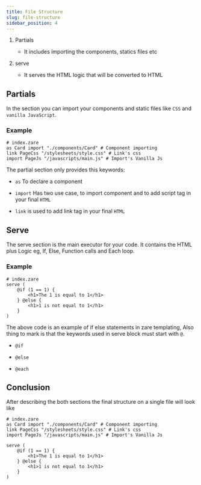 ```yaml
---
title: File Structure
slug: file-structure
sidebar_position: 4
---
```

1. Partials

   * It includes importing the components, statics files etc

2. serve

   * It serves the HTML logic that will be converted to HTML

## Partials

In the section you can import your components and static files like `CSS` and `vanilla JavaScript`.

### Example

```zare
# index.zare
as Card import "./components/Card" # Component importing
link PageCss "/stylesheets/style.css" # Link's css
import PageJs "/javascripts/main.js" # Import's Vanilla Js
```

The partial section only provides this keywords:

* `as` To declare a component

* `import` Has two use case, to import component and to add script tag in your final `HTML`

* `link` is used to add link tag in your final `HTML`

## Serve

The serve section is the main executor for your code. It contains the HTML plus Logic eg, If, Else, Function calls and Each loop.

### Example

```zare
# index.zare
serve (
    @if (1 == 1) {
        <h1>The 1 is equal to 1</h1>
    } @else {
        <h1>1 is not equal to 1</h1>
    }
)
```

The above code is an example of if else statements in zare templating, Also thing to mark is that the keywords used in serve block must start with `@`.

* `@if`

* `@else`

* `@each`

## Conclusion

After describing the both sections the final structure on a single file will look like

```zare
# index.zare
as Card import "./components/Card" # Component importing
link PageCss "/stylesheets/style.css" # Link's css
import PageJs "/javascripts/main.js" # Import's Vanilla Js

serve (
    @if (1 == 1) {
        <h1>The 1 is equal to 1</h1>
    } @else {
        <h1>1 is not equal to 1</h1>
    }
)
```
